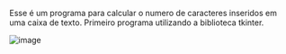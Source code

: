 Esse é um programa para calcular o numero de caracteres inseridos em uma caixa de texto. Primeiro programa utilizando a biblioteca tkinter. 


![image](https://github.com/victorscardozo/Calculador-de-Caracteres/assets/124733617/163b9df2-e852-419b-a3d7-b6853765494f)
